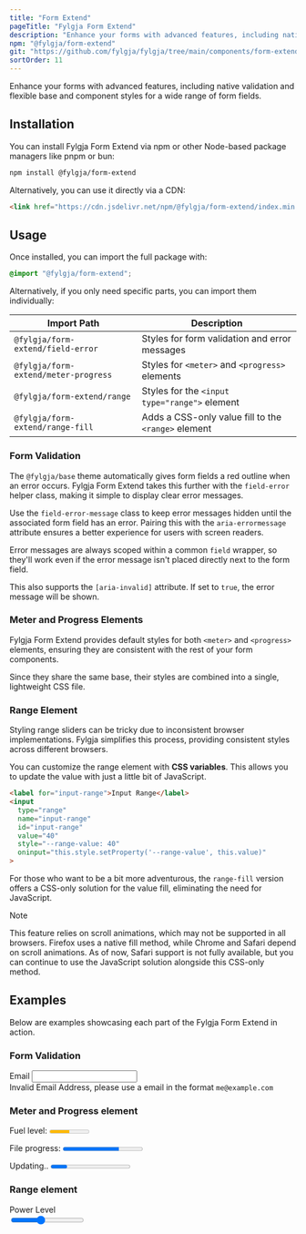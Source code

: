 ```yaml
---
title: "Form Extend"
pageTitle: "Fylgja Form Extend"
description: "Enhance your forms with advanced features, including native validation and flexible base and component styles for a wide range of form fields"
npm: "@fylgja/form-extend"
git: "https://github.com/fylgja/fylgja/tree/main/components/form-extend"
sortOrder: 11
---
```


Enhance your forms with advanced features, including native validation and flexible base and component styles for a wide range of form fields.

## Installation

You can install Fylgja Form Extend via npm or other Node-based package managers like pnpm or bun:

```bash
npm install @fylgja/form-extend
```

Alternatively, you can use it directly via a CDN:

```html
<link href="https://cdn.jsdelivr.net/npm/@fylgja/form-extend/index.min.css" rel="stylesheet">
```

## Usage

Once installed, you can import the full package with:

```css
@import "@fylgja/form-extend";
```

Alternatively, if you only need specific parts, you can import them individually:

| Import Path                          | Description                                         |
| ------------------------------------ | --------------------------------------------------- |
| `@fylgja/form-extend/field-error`    | Styles for form validation and error messages       |
| `@fylgja/form-extend/meter-progress` | Styles for `<meter>` and `<progress>` elements      |
| `@fylgja/form-extend/range`          | Styles for the `<input type="range">` element       |
| `@fylgja/form-extend/range-fill`     | Adds a CSS-only value fill to the `<range>` element |

### Form Validation

The `@fylgja/base` theme automatically gives form fields a red outline when an error occurs.
Fylgja Form Extend takes this further with the `field-error` helper class,
making it simple to display clear error messages.

Use the `field-error-message` class to keep error messages hidden until the associated form field has an error.
Pairing this with the `aria-errormessage` attribute ensures a better experience for users with screen readers.

Error messages are always scoped within a common `field` wrapper,
so they'll work even if the error message isn't placed directly next to the form field.

This also supports the `[aria-invalid]` attribute.
If set to `true`, the error message will be shown.

### Meter and Progress Elements

Fylgja Form Extend provides default styles for both `<meter>` and `<progress>` elements,
ensuring they are consistent with the rest of your form components.

Since they share the same base, their styles are combined into a single, lightweight CSS file.

### Range Element

Styling range sliders can be tricky due to inconsistent browser implementations.
Fylgja simplifies this process, providing consistent styles across different browsers.

You can customize the range element with **CSS variables**.
This allows you to update the value with just a little bit of JavaScript.

```html
<label for="input-range">Input Range</label>
<input
  type="range"
  name="input-range"
  id="input-range"
  value="40"
  style="--range-value: 40"
  oninput="this.style.setProperty('--range-value', this.value)"
>
```

For those who want to be a bit more adventurous,
the `range-fill` version offers a CSS-only solution for the value fill,
eliminating the need for JavaScript.

> [!note]
> This feature relies on scroll animations, which may not be supported in all browsers.
> Firefox uses a native fill method, while Chrome and Safari depend on scroll animations.
> As of now, Safari support is not fully available,
> but you can continue to use the JavaScript solution alongside this CSS-only method.

## Examples

Below are examples showcasing each part of the Fylgja Form Extend in action.

### Form Validation

<div class="field">
	<label for="email-validate">Email</label>
	<input type="email" name="email" id="email" aria-errormessage="err1" autocomplete="off">
	<div id="err1" class="field-error-message">
		Invalid Email Address, please use a email in the format
		<code>me@example.com</code>
	</div>
</div>

### Meter and Progress element

<label for="fuel">Fuel level:</label>
<meter id="fuel" min="0" max="100" low="33" high="66" optimum="80" value="50">at 50/100</meter>

<label for="file">File progress:</label>
<progress id="file" max="100" value="70" class="show-value"></progress>

<label for="updating">Updating..</label>
<progress id="updating">Loading</progress>

### Range element

<label for="input-range">Power Level</label><br>
<input type="range" name="input-range" id="input-range" value="40" style="--range-value: 40" oninput="this.style.setProperty('--range-value', this.value)">

